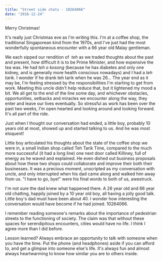 ```yaml
---
title: "Street side chats - 10264066"
date: "2016-12-24"
---
```


Merry Christmas!

It's really just Christmas eve as I'm writing this. I'm at a coffee shop, the traditional Singaporean kind from the 1970s, and I've just had the most wonderfully spontaneous encounter with a 66 year old Malay gentleman. 

We each sipped our rendition of  _teh_ as we traded thoughts about the past and present, how difficult it is to be Prime Minister, and how expensive the tea was. He had _teh o kosong_ (because he has diabetes and only one kidney, and is generally more health conscious nowadays) and I had a _teh tarik_. I wonder if he drank teh tarik when he was 26... The year end as it may be, I'm feeling stressed by the responsibilities I'm starting to get from work. Meeting this uncle didn't help reduce that, but it lightened my mood a bit. We all get to the end of the line some day, and whichever obstacles, opportunities, setbacks and miracles we encounter along the way, they enter and leave our lives eventually. So stressful as work has been over the past two weeks, I'm open hearted and looking around and looking forward. It's all part of the ride. 

Just when I thought our conversation had ended, a little boy, probably 10 years old at most, showed up and started talking to us. And he was most eloquent! 

Little boy articulated his thoughts about the state of the coffee shop we were in, a small Indian shop called Teh Tarik Time, compared to the much more successful (it had a long line) one next door called Killiney, full of energy as he waved and explained. He even dished out business proposals about how these two shops could collaborate and improve their both their businesses. It was a precious moment, unscripted as my conversation with uncle, and only interrupted when his dad came along and walked him away from us. "I have to go, bye!" were his final words to both of us, awestruck. 

I'm not sure the dad knew what happened there. A 26 year old and 66 year old chatting, happily joined by a 10 year old boy, all having a jolly good talk. Little boy's dad must have been about 40. I wonder how interesting the conversation would have become if he had joined. 10264066. 

I remember reading someone's remarks about the importance of pedestrian streets to the functioning of society. The claim was that without these spaces for serendipitous encounters, cities would have no life. I think I agree more than I did before. 

Lesson learned? Always embrace an opportunity to talk with someone when you have the time. Put the phone (and headphones) aside if you can afford to, and get a glimpse into someone else's life. It's always fun and almost always heartwarming to know how similar you are to others inside.
